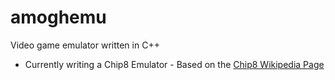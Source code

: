 # amoghemu
Video game emulator written in C++

- Currently writing a Chip8 Emulator - Based on the [Chip8 Wikipedia Page](https://en.wikipedia.org/wiki/CHIP-8)
